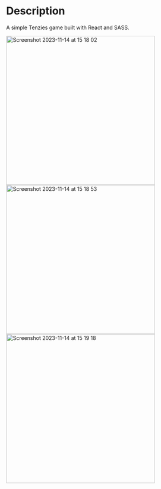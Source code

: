 # Description

A simple Tenzies game built with React and SASS.

<img width="400" alt="Screenshot 2023-11-14 at 15 18 02" src="https://github.com/nathansoussana/tenzies/assets/85996279/640a50e3-d475-4702-b9e2-5ac744bdb2c9">
<img width="400" alt="Screenshot 2023-11-14 at 15 18 53" src="https://github.com/nathansoussana/tenzies/assets/85996279/8877b619-b6ba-4c2f-a8c5-a86ae3c95a7d">
<img width="400" alt="Screenshot 2023-11-14 at 15 19 18" src="https://github.com/nathansoussana/tenzies/assets/85996279/cd0e3f98-369b-4253-a51a-b36deafa37e9">
